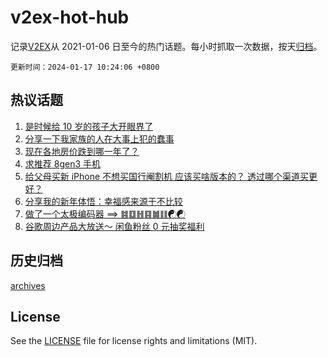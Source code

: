 # v2ex-hot-hub

 记录[V2EX](https://www.v2ex.com/)从 2021-01-06 日至今的热门话题。每小时抓取一次数据，按天[归档](archives)。

`更新时间：2024-01-17 10:24:06 +0800`

## 热议话题

1. [是时候给 10 岁的孩子大开眼界了](https://www.v2ex.com/t/1009014)
1. [分享一下我家族的人在大事上犯的蠢事](https://www.v2ex.com/t/1009021)
1. [现在各地房价跌到哪一年了？](https://www.v2ex.com/t/1009047)
1. [求推荐 8gen3 手机](https://www.v2ex.com/t/1009032)
1. [给父母买新 iPhone 不想买国行阉割机 应该买啥版本的？ 透过哪个渠道买更好？](https://www.v2ex.com/t/1009059)
1. [分享我的新年体悟：幸福感来源于不比较](https://www.v2ex.com/t/1008989)
1. [做了一个太极编码器 ==> ䷾䷨䷲䷕䷛䷁☯☯](https://www.v2ex.com/t/1008983)
1. [谷歌周边产品大放送～ 闲鱼粉丝 0 元抽奖福利](https://www.v2ex.com/t/1009013)

## 历史归档

[archives](archives)

## License

See the [LICENSE](LICENSE) file for license rights and limitations (MIT).
